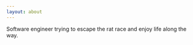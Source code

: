 ```yaml
---
layout: about
---
```

Software engineer trying to escape the rat race and enjoy life along the way.

